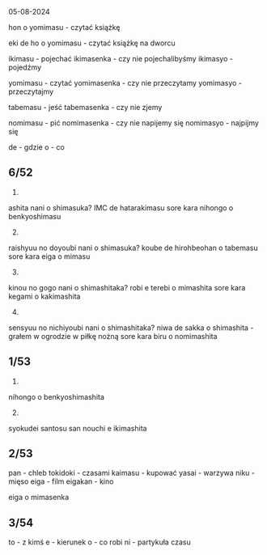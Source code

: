 05-08-2024

hon o yomimasu - czytać książkę

eki de ho o yomimasu - czytać książkę na dworcu

ikimasu - pojechać
ikimasenka - czy nie pojechalibyśmy
ikimasyo - pojedźmy

yomimasu - czytać
yomimasenka - czy nie przeczytamy
yomimasyo - przeczytajmy


tabemasu - jeść
tabemasenka - czy nie zjemy

nomimasu - pić
nomimasenka - czy nie napijemy się
nomimasyo - najpijmy się


de - gdzie
o - co

## 6/52

1. 
ashita nani o shimasuka?
IMC de hatarakimasu
sore kara nihongo o benkyoshimasu

2.
raishyuu no doyoubi nani o shimasuka?
koube de hirohbeohan o tabemasu
sore kara eiga o mimasu


3.
kinou no gogo nani o shimashitaka?
robi e terebi o mimashita
sore kara kegami o kakimashita

4. 
sensyuu no nichiyoubi nani o shimashitaka?
niwa de sakka o shimashita - grałem w ogrodzie w piłkę nożną
sore kara biru o nomimashita

## 1/53

1. 
nihongo o benkyoshimashita

2.

syokudei
santosu san nouchi e ikimashita

## 2/53

pan - chleb
tokidoki - czasami
kaimasu - kupować
yasai - warzywa
niku - mięso
eiga - film
eigakan - kino

eiga o mimasenka

## 3/54

to - z kimś
e - kierunek
o - co robi
ni - partykuła czasu
















